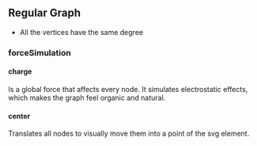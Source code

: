 ## Regular Graph

- All the vertices have the same degree

### forceSimulation
#### charge
Is a global force that affects every node. It simulates electrostatic effects, which makes the graph feel organic and natural.

#### center
Translates all nodes to visually move them into a point of the svg element.

